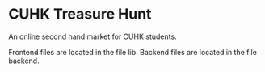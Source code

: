 # CUHK Treasure Hunt

An online second hand market for CUHK students.

Frontend files are located in the file lib.
Backend files are located in the file backend.


